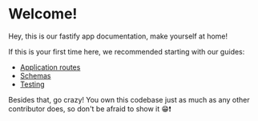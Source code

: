 # Welcome!

Hey, this is our fastify app documentation, make yourself at home!

If this is your first time here, we recommended starting with our 
guides:

- [Application routes](./guides/Routes.md)
- [Schemas](./guides//Schemas.md)
- [Testing](./guides/Testing.md)

Besides that, go crazy! You own this codebase just as much as any other
contributor does, so don't be afraid to show it 😁❗️